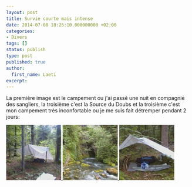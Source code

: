 ```yaml
---
layout: post
title: Survie courte mais intense
date: 2014-07-08 18:25:10.000000000 +02:00
categories:
- Divers
tags: []
status: publish
type: post
published: true
author:
  first_name: Laeti
excerpt:
---
```


La première image est le campement ou j'ai passé une nuit en compagnie des sangliers, la troisième c'est la Source du Doubs et la troisième c'est mon campement très inconfortable ou je me suis fait détremper pendant 2 jours:


<a href="/assets/CAM_0712.jpg">
<img class="alignleft size-thumbnail wp-image-3564" src="/assets/CAM_0712-150x150.jpg" alt="Made by Samsung DVC" width="150" height="150" />
</a>

<a href="/assets/CAM_0713.jpg">
<img class="alignleft size-thumbnail wp-image-3565" src="/assets/CAM_0713-150x150.jpg" alt="Made by Samsung DVC" width="150" height="150" />
</a>

<a href="/assets/CAM_0714.jpg">
<img class="alignleft size-thumbnail wp-image-3566" src="/assets/CAM_0714-150x150.jpg" alt="Made by Samsung DVC" width="150" height="150" />
</a>

